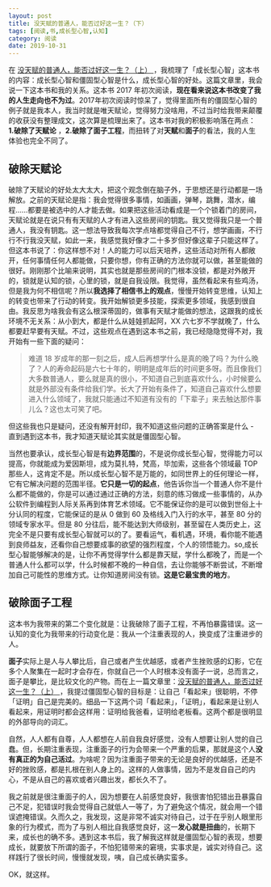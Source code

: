```yaml
---
layout: post
title: 没天赋的普通人，能否过好这一生？（下）
tags: [阅读,书,成长型心智,认知]
category: 阅读
date: 2019-10-31
---
```


在 [没天赋的普通人，能否过好这一生？（上） ](http://www.huyuning.com/%E4%B8%8D%E8%BF%9B%E5%85%A5%E5%A4%AA%E5%8F%AF%E6%83%9C%E7%9A%84%E4%B8%96%E7%95%8C%20%7C%20%E6%96%87%E6%9C%AC/2019/10/05/mindset01/)，我梳理了「成长型心智」这本书的内容：成长型心智和僵固型心智是什么，成长型心智的好处。这篇文章里，我会说一下这本书和我的关系。这本书 2017 年初次阅读，**现在看来说这本书改变了我的人生走向也不为过**。2017年初次阅读时惊呆了，觉得里面所有的僵固型心智的例子就是我本人，我当时就是唯天赋论，觉得努力没啥用，不过当时给我带来颠覆的收获没有整理成文，这次算是梳理出来了。这本书对我的积极影响落在两点： **1.破除了天赋论** ，**2.破除了面子工程**，而扭转了对**天赋**和**面子**的看法，我的人生体验也完全不同了。

## 破除天赋论

破除了天赋论的好处太大太大，把这个观念倒在脑子外，于思想还是行动都是一场解放。之前的天赋论是指：我会觉得很多事情，如画画，弹琴，跳舞，潜水，编程......都要是被选中的人才能去做。如果把这些活动看成是一个个锁着门的房间，天赋论就是在说只有有天赋的人才有进入这些房间的钥匙。我又觉得我只是一个普通人，我没有钥匙。这一想法导致我每次学点啥都觉得自己不行，想学画画，不行行不行我没天赋，如此一来，我感觉我好像才二十多岁但好像这辈子只能这样了。但这本书说了：你这样想不对！人的能力可以后天培养，这些活动对所有人都敞开，任何事情任何人都能做，只要你想，你有正确的方法你就可以做，甚至能做的很好。刚刚那个比喻来说明，其实也就是那些房间的门根本没锁，都是对外敞开的，锁就是认知的锁，心里的锁，就是自我设限。我觉得，虽然看起来有些鸡汤，但是我为何不相信呢？所以**我选择了相信书上的观点**，慢慢开始转变思维，认知上的转变也带来了行动的转变。我开始解锁更多技能，探索更多领域，我感到很自由。我反思为啥我会有这么根深蒂固的，做事有天赋才能做的想法，这跟我的成长环境不无关系：从小到大，都是什么从娃娃抓起阿，XX 六七岁不学就晚了，什么都要赶早要有天赋。不过，这些观点在遇到这本书之前，我已经隐隐觉得不对，我开始有一些下面的疑问：


> 难道 18 岁成年的那一刻之后，成人后再想学什么是真的晚了吗？为什么晚了？人的寿命起码是六七十年的，明明是成年后的时间更多呀。而且像我们大多数普通人，要么就是真的很小，不知道自己到底喜欢什么，小时候要么就是外部没有条件给我们学。长大了开始有条件了，知道自己喜欢什么想要进入什么领域了，我就只能通过不知道有没有的「下辈子」来去触达那件事儿么？这也太可笑了吧。

但这些我也只是疑问，还没有解开封印，我不知道这些问题的正确答案是什么 - 直到遇到这本书，我才知道天赋论其实就是僵固型心智。

当然也要承认，成长型心智是有**边界范围**的，不是说你成长型心智，觉得能力可以提高，你就能成为爱因斯坦，成为莫扎特，梵高，毕加索，这些各个领域最 TOP 那些人，这肯定不是。所以成长型心智不是万能的，如同世界上的任何理论一样，它有它解决问题的范围半径。**它只是一切的起点**，他告诉你当一个普通人你不是什么都不能做的，你是可以通过通过正确的方法，刻意的练习做成一些事情的，从办公软件到编程到人际关系再到体育艺术领域。它不能保证你的是可以做到世俗上十分认同的程度，它能保证的是从 0 做到 60 及格线入门入行的水平，甚至 80 分的领域专家水平。但是 80 分往后，能不能达到大师级别，甚至留在人类历史上，这完全不是只要有成长型心智就可以的了。要看运气，看机遇，环境，看你能不能遇到良师益友，还看你自己想要成事的欲望的强烈程度，个人的领悟能力。so,成长型心智能够解决的是，让你不再觉得学什么都是靠天赋，学什么都晚了，而是一个普通人什么都可以学，什么时候都不晚的一种自信，去让你能够不断尝试，不断增加自己可能性的思维方式。让你知道房间没有锁。**这是它最宝贵的地方**。


## 破除面子工程

这本书为我带来的第二个变化就是：让我破除了面子工程，不再怕暴露错误。这一认知的变化为我带来的行动变化是：我从一个注重表现的人，换变成了注重进步的人。

**面子**实际上是人与人攀比后，自己或者产生优越感，或者产生挫败感的幻影，它在多个人聚集在一起时才会存在，你就自己一个人时根本没有面子一说，总而言之，面子是攀比，是比较文化的产物。而在上一篇文章里：[没天赋的普通人，能否过好这一生？（上） ](http://www.huyuning.com/%E4%B8%8D%E8%BF%9B%E5%85%A5%E5%A4%AA%E5%8F%AF%E6%83%9C%E7%9A%84%E4%B8%96%E7%95%8C%20%7C%20%E6%96%87%E6%9C%AC/2019/10/05/mindset01/)，我提过僵固型心智的目标是：让自己「看起来」很聪明，不停「证明」自己是完美的。细品一下这两个词「看起来」，「证明」，看起来是让别人看起来，用证明时都会这样用：证明给我爸看，证明给老板看。这两个都是很明显的外部导向的词汇。

自然，人人都有自尊，人人都想在人前自我良好感觉，没有人想要让别人觉的自己蠢。但，长期注重表现，注重面子的行为会带来一个严重的后果，那就是这个人**没有真正的为自己活过**。为啥呢？因为注重面子带来的无论是良好的优越感，还是不好的挫败感，都是扎根在别人身上的。这样的人做事情，因为不是发自自己的内心，不是从自己的喜欢或者兴趣出发，都长久不了。

我之前就是很注重面子的人，因为想要在人前感觉良好，我很害怕犯错出丑暴露自己不足，犯错误时我会觉得自己就低人一等了，为了避免这个情况，就会用一个错误遮掩错误。久而久之，我发现，这是非常不诚实对待自己，过于在乎别人眼里形象的行为模式，而为了与别人相比自我感觉良好，这一**发心就是扭曲**的，长期下来，成长也的确不多。遇到这本书后，我了解我这样就是僵固型心智的表现，想要成长，就要放下所谓的面子，不怕犯错带来的窘境，实事求是，诚实对待自己。这样践行了很长时间，慢慢就发现，咦，自己成长确实蛮多。

OK，就这样。



